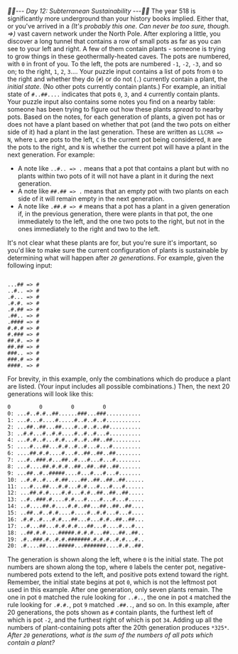 *:calendar::calendar:--- Day 12: Subterranean Sustainability ---:calendar::calendar:*
The year 518 is significantly more underground than your history books implied.  Either that, or you've arrived in a _(It's probably this one. Can never be too sure, though. =>)_ vast cavern network under the North Pole.
After exploring a little, you discover a long tunnel that contains a row of small pots as far as you can see to your left and right.  A few of them contain plants - someone is trying to grow things in these geothermally-heated caves.
The pots are numbered, with `0` in front of you.  To the left, the pots are numbered `-1`, `-2`, `-3`, and so on; to the right, `1`, `2`, `3`.... Your puzzle input contains a list of pots from `0` to the right and whether they do (`#`) or do not (`.`) currently contain a plant, the *initial state*. (No other pots currently contain plants.) For example, an initial state of `#..##....` indicates that pots `0`, `3`, and `4` currently contain plants.
Your puzzle input also contains some notes you find on a nearby table: someone has been trying to figure out how these plants *spread* to nearby pots.  Based on the notes, for each generation of plants, a given pot has or does not have a plant based on whether that pot (and the two pots on either side of it) had a plant in the last generation. These are written as `LLCRR => N`, where `L` are pots to the left, `C` is the current pot being considered, `R` are the pots to the right, and `N` is whether the current pot will have a plant in the next generation. For example:

- A note like `..#.. => .` means that a pot that contains a plant but with no plants within two pots of it will not have a plant in it during the next generation.
- A note like `##.## => .` means that an empty pot with two plants on each side of it will remain empty in the next generation.
- A note like `.##.# => #` means that a pot has a plant in a given generation if, in the previous generation, there were plants in that pot, the one immediately to the left, and the one two pots to the right, but not in the ones immediately to the right and two to the left.

It's not clear what these plants are for, but you're sure it's important, so you'd like to make sure the current configuration of plants is sustainable by determining what will happen after *`20` generations*.
For example, given the following input:
```initial state: #..#.#..##......###...###

...## => #
..#.. => #
.#... => #
.#.#. => #
.#.## => #
.##.. => #
.#### => #
#.#.# => #
#.### => #
##.#. => #
##.## => #
###.. => #
###.# => #
####. => #
```
For brevity, in this example, only the combinations which do produce a plant are listed. (Your input includes all possible combinations.) Then, the next 20 generations will look like this:
```                 1         2         3
0         0         0         0
0: ...#..#.#..##......###...###...........
1: ...#...#....#.....#..#..#..#...........
2: ...##..##...##....#..#..#..##..........
3: ..#.#...#..#.#....#..#..#...#..........
4: ...#.#..#...#.#...#..#..##..##.........
5: ....#...##...#.#..#..#...#...#.........
6: ....##.#.#....#...#..##..##..##........
7: ...#..###.#...##..#...#...#...#........
8: ...#....##.#.#.#..##..##..##..##.......
9: ...##..#..#####....#...#...#...#.......
10: ..#.#..#...#.##....##..##..##..##......
11: ...#...##...#.#...#.#...#...#...#......
12: ...##.#.#....#.#...#.#..##..##..##.....
13: ..#..###.#....#.#...#....#...#...#.....
14: ..#....##.#....#.#..##...##..##..##....
15: ..##..#..#.#....#....#..#.#...#...#....
16: .#.#..#...#.#...##...#...#.#..##..##...
17: ..#...##...#.#.#.#...##...#....#...#...
18: ..##.#.#....#####.#.#.#...##...##..##..
19: .#..###.#..#.#.#######.#.#.#..#.#...#..
20: .#....##....#####...#######....#.#..##.
```
The generation is shown along the left, where `0` is the initial state.  The pot numbers are shown along the top, where `0` labels the center pot, negative-numbered pots extend to the left, and positive pots extend toward the right. Remember, the initial state begins at pot `0`, which is not the leftmost pot used in this example.
After one generation, only seven plants remain.  The one in pot `0` matched the rule looking for `..#..`, the one in pot `4` matched the rule looking for `.#.#.`, pot `9` matched `.##..`, and so on.
In this example, after 20 generations, the pots shown as `#` contain plants, the furthest left of which is pot `-2`, and the furthest right of which is pot `34`. Adding up all the numbers of plant-containing pots after the 20th generation produces `*325*`.
*After `20` generations, what is the sum of the numbers of all pots which contain a plant?*
